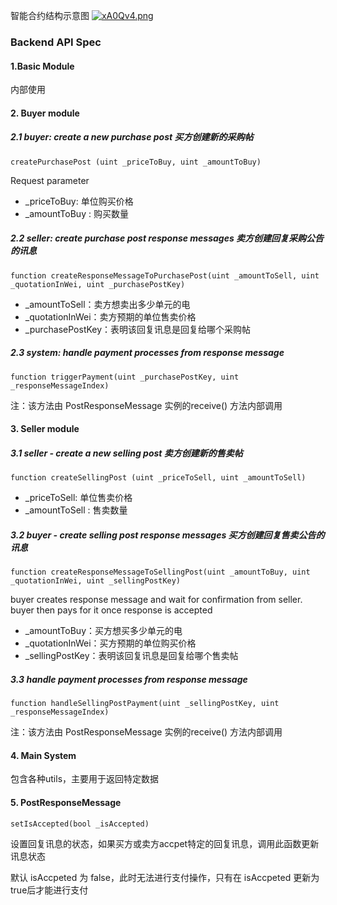 智能合约结构示意图
[![xA0Qv4.png](https://s1.ax1x.com/2022/09/24/xA0Qv4.png)](https://imgse.com/i/xA0Qv4)

### Backend API Spec

#### 1.Basic Module

内部使用



#### 2. Buyer module

##### 2.1 buyer: create a new purchase post 买方创建新的采购帖

`createPurchasePost (uint _priceToBuy, uint _amountToBuy)`

Request parameter

- _priceToBuy: 单位购买价格
- _amountToBuy : 购买数量

##### 2.2 seller: create purchase post response messages 卖方创建回复采购公告的讯息

  `function createResponseMessageToPurchasePost(uint _amountToSell, uint _quotationInWei, uint _purchasePostKey)`

- _amountToSell：卖方想卖出多少单元的电
- _quotationInWei：卖方预期的单位售卖价格
- _purchasePostKey：表明该回复讯息是回复给哪个采购帖

##### 2.3 system: handle payment processes from response message 

  `function triggerPayment(uint _purchasePostKey, uint _responseMessageIndex)`

注：该方法由 PostResponseMessage 实例的receive() 方法内部调用



#### 3. Seller module

##### 3.1 seller -  create a new selling post 卖方创建新的售卖帖

`function createSellingPost (uint _priceToSell, uint _amountToSell)`

- _priceToSell: 单位售卖价格
- _amountToSell : 售卖数量

##### 3.2 buyer - create selling post response messages 买方创建回复售卖公告的讯息

  `function createResponseMessageToSellingPost(uint _amountToBuy, uint _quotationInWei, uint _sellingPostKey)`

  buyer creates response message and wait for confirmation from seller. buyer then pays for it once response is accepted

- _amountToBuy：买方想买多少单元的电
- _quotationInWei：买方预期的单位购买价格
- _sellingPostKey：表明该回复讯息是回复给哪个售卖帖

##### 3.3 handle payment processes from response message 

`function handleSellingPostPayment(uint _sellingPostKey, uint _responseMessageIndex)`

注：该方法由 PostResponseMessage 实例的receive() 方法内部调用



#### 4. Main System

包含各种utils，主要用于返回特定数据

#### 5. PostResponseMessage

`setIsAccepted(bool _isAccepted)`

设置回复讯息的状态，如果买方或卖方accpet特定的回复讯息，调用此函数更新讯息状态

默认 isAccpeted 为 false，此时无法进行支付操作，只有在  isAccpeted 更新为true后才能进行支付
